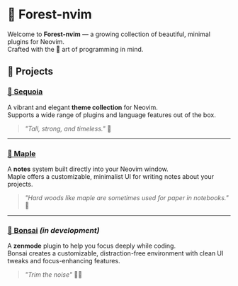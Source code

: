 # 🌲 Forest-nvim

Welcome to **Forest-nvim** — a growing collection of beautiful, minimal plugins for Neovim.  
Crafted with the 🌿 art of programming in mind.

## 🌳 Projects

### [🌲 Sequoia](https://github.com/Forest-nvim/sequoia.nvim)
A vibrant and elegant **theme collection** for Neovim.  
Supports a wide range of plugins and language features out of the box.

> *"Tall, strong, and timeless."* 🌄

---

### [🍁 Maple](https://github.com/Forest-nvim/maple.nvim)
A **notes** system built directly into your Neovim window.  
Maple offers a customizable, minimalist UI for writing notes about your projects.

> *"Hard woods like maple are sometimes used for paper in notebooks."* 🍂

---

### [🌿 Bonsai](https://github.com/Forest-nvim/bonsai.nvim) *(in development)*
A **zenmode** plugin to help you focus deeply while coding.  
Bonsai creates a customizable, distraction-free environment with clean UI tweaks and focus-enhancing features.

> *"Trim the noise"* 🧘‍♂️

